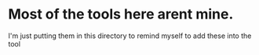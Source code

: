 # Most of the tools here arent mine.
I'm just putting them in this directory to remind myself to add these into the tool
